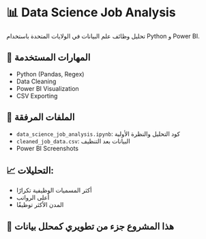 # 📊 Data Science Job Analysis

تحليل وظائف علم البيانات في الولايات المتحدة باستخدام Python و Power BI.

## 🧠 المهارات المستخدمة
- Python (Pandas, Regex)
- Data Cleaning
- Power BI Visualization
- CSV Exporting

## 📝 الملفات المرفقة
- `data_science_job_analysis.ipynb`: كود التحليل والنظرة الأولية
- `cleaned_job_data.csv`: البيانات بعد التنظيف
- Power BI Screenshots 

## 📈 التحليلات:
- أكثر المسميات الوظيفية تكرارًا
- أعلى الرواتب
- المدن الأكثر توظيفًا

## 🚀 هذا المشروع جزء من تطويري كمحلل بيانات
